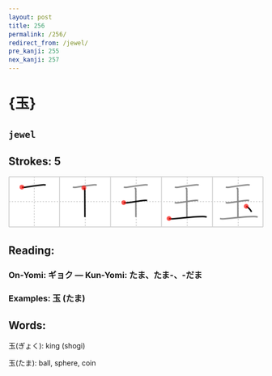 ```yaml
---
layout: post
title: 256
permalink: /256/
redirect_from: /jewel/
pre_kanji: 255
nex_kanji: 257
---
```


# {玉}

## `jewel`

## Strokes: 5

<div class="stroke"><img src="../images/E78E89.png" /></div>

## Reading:

### On-Yomi: ギョク &mdash; Kun-Yomi: たま、たま-、-だま

### Examples: 玉 (たま)

## Words:

玉(ぎょく): king (shogi)

玉(たま): ball, sphere, coin
